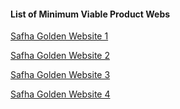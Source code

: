 #### List of Minimum Viable Product Webs

[Safha Golden Website 1](https://safha-web-git-safha-web-1-yat.vercel.app)

[Safha Golden Website 2](https://safha-web-git-safha-web-2-yat.vercel.app)

[Safha Golden Website 3](https://safha-web-git-safha-web-3-yat.vercel.app)

[Safha Golden Website 4](https://safha-web-git-safha-web-4-yat.vercel.app)
